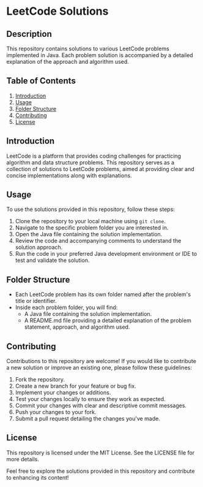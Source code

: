 # LeetCode Solutions

## Description
This repository contains solutions to various LeetCode problems implemented in Java. Each problem solution is accompanied by a detailed explanation of the approach and algorithm used.

## Table of Contents
1. [Introduction](#introduction)
2. [Usage](#usage)
3. [Folder Structure](#folder-structure)
4. [Contributing](#contributing)
5. [License](#license)

## Introduction
LeetCode is a platform that provides coding challenges for practicing algorithm and data structure problems. This repository serves as a collection of solutions to LeetCode problems, aimed at providing clear and concise implementations along with explanations.

## Usage
To use the solutions provided in this repository, follow these steps:
1. Clone the repository to your local machine using `git clone`.
2. Navigate to the specific problem folder you are interested in.
3. Open the Java file containing the solution implementation.
4. Review the code and accompanying comments to understand the solution approach.
5. Run the code in your preferred Java development environment or IDE to test and validate the solution.

## Folder Structure
- Each LeetCode problem has its own folder named after the problem's title or identifier.
- Inside each problem folder, you will find:
  - A Java file containing the solution implementation.
  - A README.md file providing a detailed explanation of the problem statement, approach, and algorithm used.

## Contributing
Contributions to this repository are welcome! If you would like to contribute a new solution or improve an existing one, please follow these guidelines:
1. Fork the repository.
2. Create a new branch for your feature or bug fix.
3. Implement your changes or additions.
4. Test your changes locally to ensure they work as expected.
5. Commit your changes with clear and descriptive commit messages.
6. Push your changes to your fork.
7. Submit a pull request detailing the changes you've made.

## License
This repository is licensed under the MIT License. See the LICENSE file for more details.

Feel free to explore the solutions provided in this repository and contribute to enhancing its content!

